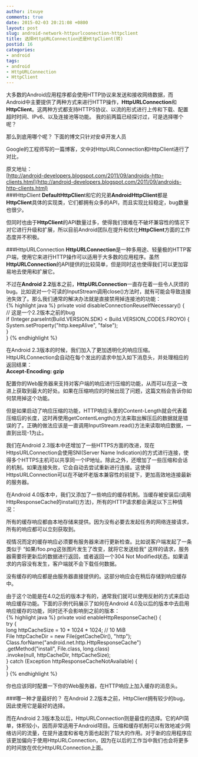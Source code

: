 ```yaml
---
author: itxuye
comments: true
date: 2015-02-03 20:21:08 +0800
layout: post
slug: android-network-httpurlcoonection-httpclient
title: 选择HttpURLConnection还是HttpClient(转)
postid: 16
categories: 
- android
tags:
- android
- HttpURLConnection
- HttpClient
---
```


大多数的Android应用程序都会使用HTTP协议来发送和接收网络数据，而Android中主要提供了两种方式来进行HTTP操作，**HttpURLConnection**和**HttpClient**。这两种方式都支持HTTPS协议、以流的形式进行上传和下载、配置超时时间、IPv6、以及连接池等功能。 我的前两篇已经探讨过，可是选择哪个呢？ 
 <!-- more -->  

那么到底用哪个呢？  下面的博文只针对安卓开发人员  

Google的工程师写的一篇博客，文中对HttpURLConnection和HttpClient进行了对比，  

原文地址：  
[http://android-developers.blogspot.com/2011/09/androids-http-clients.html](http://android-developers.blogspot.com/2011/09/androids-http-clients.html)  
###HttpClient
**DefaultHttpClien**t和它的兄弟**AndroidHttpClient**都是**HttpClient**具体的实现类，它们都拥有众多的API，而且实现比较稳定，bug数量也很少。  

但同时也由于**HttpClient**的API数量过多，使得我们很难在不破坏兼容性的情况下对它进行升级和扩展，所以目前Android团队在提升和优化**HttpClient**方面的工作态度并不积极。  
  

###HttpURLConnection
**HttpURLConnection**是一种多用途、轻量极的HTTP客户端，使用它来进行HTTP操作可以适用于大多数的应用程序。虽然**HttpURLConnection**的API提供的比较简单，但是同时这也使得我们可以更加容易地去使用和扩展它。  

不过在**Android 2.2**版本之前，**HttpURLConnection**一直存在着一些令人厌烦的bug。比如说对一个可读的InputStream调用close()方法时，就有可能会导致连接池失效了。那么我们通常的解决办法就是直接禁用掉连接池的功能：  
{% highlight java %}
private void disableConnectionReuseIfNecessary() {  
    // 这是一个2.2版本之前的bug  
    if (Integer.parseInt(Build.VERSION.SDK) < Build.VERSION_CODES.FROYO) {  
        System.setProperty("http.keepAlive", "false");  
    }  
} 
{% endhighlight %}   
  
在Android 2.3版本的时候，我们加入了更加透明化的响应压缩。HttpURLConnection会自动在每个发出的请求中加入如下消息头，并处理相应的返回结果：  
**Accept-Encoding: gzip**   
 
配置你的Web服务器来支持对客户端的响应进行压缩的功能，从而可以在这一改进上获取到最大的好处。如果在压缩响应的时候出现了问题，这篇文档会告诉你如何禁用掉这个功能。

但是如果启动了响应压缩的功能，HTTP响应头里的Content-Length就会代表着压缩后的长度，这时再使用getContentLength()方法来取出解压后的数据就是错误的了。正确的做法应该是一直调用InputStream.read()方法来读取响应数据，一直到出现-1为止。

我们在Android 2.3版本中还增加了一些HTTPS方面的改进，现在HttpsURLConnection会使用SNI(Server Name Indication)的方式进行连接，使得多个HTTPS主机可以共享同一个IP地址。除此之外，还增加了一些压缩和会话的机制。如果连接失败，它会自动去尝试重新进行连接。这使得HttpsURLConnection可以在不破坏老版本兼容性的前提下，更加高效地连接最新的服务器。

在Android 4.0版本中，我们又添加了一些响应的缓存机制。当缓存被安装后(调用HttpResponseCache的install()方法)，所有的HTTP请求都会满足以下三种情况：

所有的缓存响应都由本地存储来提供。因为没有必要去发起任务的网络连接请求，所有的响应都可以立刻获取到。

视情况而定的缓存响应必须要有服务器来进行更新检查。比如说客户端发起了一条类似于 “如果/foo.png这张图片发生了改变，就将它发送给我” 这样的请求，服务器需要将更新后的数据进行返回，或者返回一个304 Not Modified状态。如果请求的内容没有发生，客户端就不会下载任何数据。

没有缓存的响应都是由服务器直接提供的。这部分响应会在稍后存储到响应缓存中。

由于这个功能是在4.0之后的版本才有的，通常我们就可以使用反射的方式来启动响应缓存功能。下面的示例代码展示了如何在Android 4.0及以后的版本中去启用响应缓存的功能，同时还不会影响到之前的版本：  
{% highlight java %}
private void enableHttpResponseCache() {  
    try {  
        long httpCacheSize = 10 * 1024 * 1024; // 10 MiB  
        File httpCacheDir = new File(getCacheDir(), "http");  
        Class.forName("android.net.http.HttpResponseCache")  
            .getMethod("install", File.class, long.class)  
            .invoke(null, httpCacheDir, httpCacheSize);  
    } catch (Exception httpResponseCacheNotAvailable) {  
    }  
}
{% endhighlight %}   
   
你也应该同时配置一下你的Web服务器，在HTTP响应上加入缓存的消息头。  

###哪一种才是最好的？
在Android 2.2版本之前，HttpClient拥有较少的bug，因此使用它是最好的选择。

而在Android 2.3版本及以后，HttpURLConnection则是最佳的选择。它的API简单，体积较小，因而非常适用于Android项目。压缩和缓存机制可以有效地减少网络访问的流量，在提升速度和省电方面也起到了较大的作用。对于新的应用程序应该更加偏向于使用HttpURLConnection，因为在以后的工作当中我们也会将更多的时间放在优化HttpURLConnection上面。  